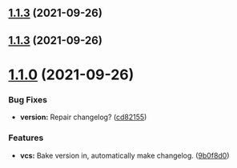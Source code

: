 ## [1.1.3](https://github.com/Force67/RETK/compare/v1.1.2...v1.1.3) (2021-09-26)

## [1.1.3](https://github.com/Force67/RETK/compare/v1.1.2...v1.1.3) (2021-09-26)

# [1.1.0](https://github.com/Force67/RETK/compare/v1.0.0...v1.1.0) (2021-09-26)


### Bug Fixes

* **version:** Repair changelog? ([cd82155](https://github.com/Force67/RETK/commit/cd82155a4ddd71b60967d2af1b9cb33e4fce24da))


### Features

* **vcs:** Bake version in, automatically make changelog. ([9b0f8d0](https://github.com/Force67/RETK/commit/9b0f8d04903df8abb0e71c13c0035792c5a1b22a))
